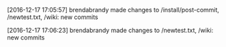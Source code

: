 [2016-12-17 17:05:57] brendabrandy made changes to /install/post-commit, /newtest.txt, /wiki: new commits

[comment]: # (This is a comment)

[2016-12-17 17:06:23] brendabrandy made changes to /newtest.txt, /wiki: new commits



